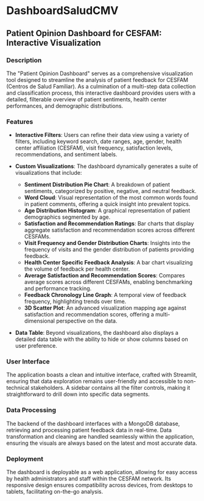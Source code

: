 # DashboardSaludCMV

## Patient Opinion Dashboard for CESFAM: Interactive Visualization

### Description
The "Patient Opinion Dashboard" serves as a comprehensive visualization tool designed to streamline the analysis of patient feedback for CESFAM (Centros de Salud Familiar). As a culmination of a multi-step data collection and classification process, this interactive dashboard provides users with a detailed, filterable overview of patient sentiments, health center performances, and demographic distributions.

### Features
- **Interactive Filters**: Users can refine their data view using a variety of filters, including keyword search, date ranges, age, gender, health center affiliation (CESFAM), visit frequency, satisfaction levels, recommendations, and sentiment labels.
  
- **Custom Visualizations**: The dashboard dynamically generates a suite of visualizations that include:
  - **Sentiment Distribution Pie Chart**: A breakdown of patient sentiments, categorized by positive, negative, and neutral feedback.
  - **Word Cloud**: Visual representation of the most common words found in patient comments, offering a quick insight into prevalent topics.
  - **Age Distribution Histogram**: A graphical representation of patient demographics segmented by age.
  - **Satisfaction and Recommendation Ratings**: Bar charts that display aggregate satisfaction and recommendation scores across different CESFAMs.
  - **Visit Frequency and Gender Distribution Charts**: Insights into the frequency of visits and the gender distribution of patients providing feedback.
  - **Health Center Specific Feedback Analysis**: A bar chart visualizing the volume of feedback per health center.
  - **Average Satisfaction and Recommendation Scores**: Compares average scores across different CESFAMs, enabling benchmarking and performance tracking.
  - **Feedback Chronology Line Graph**: A temporal view of feedback frequency, highlighting trends over time.
  - **3D Scatter Plot**: An advanced visualization mapping age against satisfaction and recommendation scores, offering a multi-dimensional perspective on the data.
  
- **Data Table**: Beyond visualizations, the dashboard also displays a detailed data table with the ability to hide or show columns based on user preference.

### User Interface
The application boasts a clean and intuitive interface, crafted with Streamlit, ensuring that data exploration remains user-friendly and accessible to non-technical stakeholders. A sidebar contains all the filter controls, making it straightforward to drill down into specific data segments.

### Data Processing
The backend of the dashboard interfaces with a MongoDB database, retrieving and processing patient feedback data in real-time. Data transformation and cleaning are handled seamlessly within the application, ensuring the visuals are always based on the latest and most accurate data.

### Deployment
The dashboard is deployable as a web application, allowing for easy access by health administrators and staff within the CESFAM network. Its responsive design ensures compatibility across devices, from desktops to tablets, facilitating on-the-go analysis.
